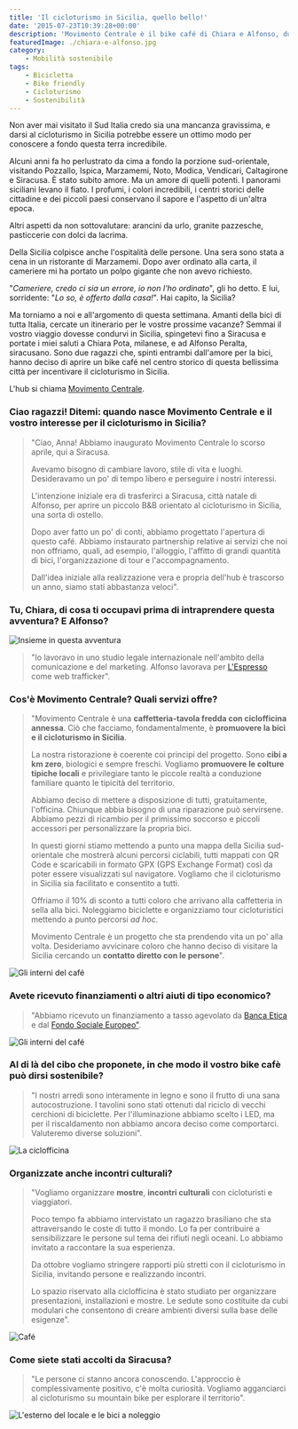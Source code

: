 ```yaml
---
title: 'Il cicloturismo in Sicilia, quello bello!'
date: '2015-07-23T10:39:28+00:00'
description: 'Movimento Centrale è il bike café di Chiara e Alfonso, due ragazzi che promuovono il cicloturismo in Sicilia, la loro terra d'origine.'
featuredImage: ./chiara-e-alfonso.jpg
category:
    - Mobilità sostenibile
tags:
    - Bicicletta
    - Bike friendly
    - Cicloturismo
    - Sostenibilità
---
```


Non aver mai visitato il Sud Italia credo sia una mancanza gravissima, e darsi al cicloturismo in Sicilia potrebbe essere un ottimo modo per conoscere a fondo questa terra incredibile.

Alcuni anni fa ho perlustrato da cima a fondo la porzione sud-orientale, visitando Pozzallo, Ispica, Marzamemi, Noto, Modica, Vendicari, Caltagirone e Siracusa. È stato subito amore. Ma un amore di quelli potenti.
I panorami siciliani levano il fiato. I profumi, i colori incredibili, i centri storici delle cittadine e dei piccoli paesi conservano il sapore e l'aspetto di un'altra epoca.

Altri aspetti da non sottovalutare: arancini da urlo, granite pazzesche, pasticcerie con dolci da lacrima.

Della Sicilia colpisce anche l'ospitalità delle persone. Una sera sono stata a cena in un ristorante di Marzamemi. Dopo aver ordinato alla carta, il cameriere mi ha portato un polpo gigante che non avevo richiesto.

"*Cameriere, credo ci sia un errore, io non l'ho ordinato*", gli ho detto. E lui, sorridente: "*Lo so, è offerto dalla casa!*". Hai capito, la Sicilia?

Ma torniamo a noi e all'argomento di questa settimana.
Amanti della bici di tutta Italia, cercate un itinerario per le vostre prossime vacanze?
Semmai il vostro viaggio dovesse condurvi in Sicilia, spingetevi fino a Siracusa e portate i miei saluti a Chiara Pota, milanese, e ad Alfonso Peralta, siracusano.
Sono due ragazzi che, spinti entrambi dall'amore per la bici, hanno deciso di aprire un bike café nel centro storico di questa bellissima città per incentivare il cicloturismo in Sicilia.

L'hub si chiama [Movimento Centrale](http://www.movimentocentrale.net).

### Ciao ragazzi! Ditemi: quando nasce Movimento Centrale e il vostro interesse per il cicloturismo in Sicilia?

> "Ciao, Anna! Abbiamo inaugurato Movimento Centrale lo scorso aprile, qui a Siracusa.
>
> Avevamo bisogno di cambiare lavoro, stile di vita e luoghi. Desideravamo un po' di tempo libero e perseguire i nostri interessi.
>
> L'intenzione iniziale era di trasferirci a Siracusa, città natale di Alfonso, per aprire un piccolo B&B orientato al cicloturismo in Sicilia, una sorta di ostello.
>
> Dopo aver fatto un po' di conti, abbiamo progettato l'apertura di questo café. Abbiamo instaurato partnership relative ai servizi che noi non offriamo, quali, ad esempio, l'alloggio, l'affitto di grandi quantità di bici, l'organizzazione di tour e l'accompagnamento.
>
> Dall'idea iniziale alla realizzazione vera e propria dell'hub è trascorso un anno, siamo stati abbastanza veloci".

### Tu, Chiara, di cosa ti occupavi prima di intraprendere questa avventura? E Alfonso?

![Insieme in questa avventura](./unnamed.jpg)

> "Io lavoravo in uno studio legale internazionale nell'ambito della comunicazione e del marketing. Alfonso lavorava per [L'Espresso](http://espresso.repubblica.it) come web trafficker".

### Cos'è Movimento Centrale? Quali servizi offre?

> "Movimento Centrale è una **caffetteria-tavola fredda con ciclofficina annessa**. Ciò che facciamo, fondamentalmente, è **promuovere la bici e il cicloturismo in Sicilia**.
>
> La nostra ristorazione è coerente coi principi del progetto. Sono **cibi a km zero**, biologici e sempre freschi. Vogliamo **promuovere le colture tipiche locali** e privilegiare tanto le piccole realtà a conduzione familiare quanto le tipicità del territorio.
>
> Abbiamo deciso di mettere a disposizione di tutti, gratuitamente, l'officina. Chiunque abbia bisogno di una riparazione può servirsene. Abbiamo pezzi di ricambio per il primissimo soccorso e piccoli accessori per personalizzare la propria bici.
>
> In questi giorni stiamo mettendo a punto una mappa della Sicilia sud-orientale che mostrerà alcuni percorsi ciclabili, tutti mappati con QR Code e scaricabili in formato GPX (GPS Exchange Format) così da poter essere visualizzati sul navigatore. Vogliamo che il cicloturismo in Sicilia sia facilitato e consentito a tutti.
>
> Offriamo il 10% di sconto a tutti coloro che arrivano alla caffetteria in sella alla bici. Noleggiamo biciclette e organizziamo tour cicloturistici mettendo a punto percorsi *ad hoc*.
>
> Movimento Centrale è un progetto che sta prendendo vita un po' alla volta. Desideriamo avvicinare coloro che hanno deciso di visitare la Sicilia cercando un **contatto diretto con le persone**".

![Gli interni del café](./mc-1.jpg)

### Avete ricevuto finanziamenti o altri aiuti di tipo economico?

> "Abbiamo ricevuto un finanziamento a tasso agevolato da [Banca Etica](http://www.bancaetica.it) e dal [Fondo Sociale Europeo"](http://ec.europa.eu/esf/home.jsp?langId=it).

![Gli interni del café](./mc-2.jpg)

### Al di là del cibo che proponete, in che modo il vostro bike cafè può dirsi sostenibile?

> "I nostri arredi sono interamente in legno e sono il frutto di una sana autocostruzione. I tavolini sono stati ottenuti dal riciclo di vecchi cerchioni di biciclette. Per l'illuminazione abbiamo scelto i LED, ma per il riscaldamento non abbiamo ancora deciso come comportarci. Valuteremo diverse soluzioni".

![La ciclofficina](./mc-3.jpg)

### Organizzate anche incontri culturali?

> "Vogliamo organizzare **mostre**, **incontri culturali** con cicloturisti e viaggiatori.
>
> Poco tempo fa abbiamo intervistato un ragazzo brasiliano che sta attraversando le coste di tutto il mondo. Lo fa per contribuire a sensibilizzare le persone sul tema dei rifiuti negli oceani. Lo abbiamo invitato a raccontare la sua esperienza.
>
> Da ottobre vogliamo stringere rapporti più stretti con il cicloturismo in Sicilia, invitando persone e realizzando incontri.
>
> Lo spazio riservato alla ciclofficina è stato studiato per organizzare presentazioni, installazioni e mostre. Le sedute sono costituite da cubi modulari che consentono di creare ambienti diversi sulla base delle esigenze".

![Café](./mc-4.jpg)

### Come siete stati accolti da Siracusa?

> "Le persone ci stanno ancora conoscendo. L'approccio è complessivamente positivo, c'è molta curiosità. Vogliamo agganciarci al cicloturismo su mountain bike per esplorare il territorio".

![L'esterno del locale e le bici a noleggio](./mc-5.jpg)
